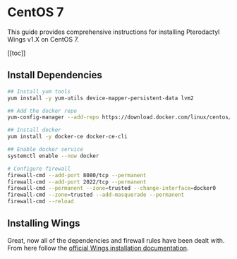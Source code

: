 # CentOS 7
This guide provides comprehensive instructions for installing Pterodactyl Wings v1.X on CentOS 7.

[[toc]]

## Install Dependencies

```bash
## Install yum tools
yum install -y yum-utils device-mapper-persistent-data lvm2

## Add the docker repo
yum-config-manager --add-repo https://download.docker.com/linux/centos/docker-ce.repo

## Install docker
yum install -y docker-ce docker-ce-cli

## Enable docker service
systemctl enable --now docker

# Configure firewall
firewall-cmd --add-port 8080/tcp --permanent
firewall-cmd --add-port 2022/tcp --permanent
firewall-cmd --permanent --zone=trusted --change-interface=docker0
firewall-cmd --zone=trusted --add-masquerade --permanent
firewall-cmd --reload
```

## Installing Wings
Great, now all of the dependencies and firewall rules have been dealt with. From here follow the [official Wings installation documentation](/wings/1.0/installing.html#enabling-swap).
